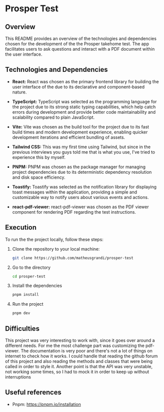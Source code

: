 # Prosper Test

## Overview

This README provides an overview of the technologies and dependencies chosen for the development of the the Prosper takehome test. The app facilitates users to ask questions and interact with a PDF document within the user interface.

## Technologies and Dependencies

- **React:** React was chosen as the primary frontend library for building the user interface of the due to its declarative and component-based nature.

- **TypeScript:** TypeScript was selected as the programming language for the project due to its strong static typing capabilities, which help catch errors during development and provide better code maintainability and scalability compared to plain JavaScript.

- **Vite:** Vite was chosen as the build tool for the project due to its fast build times and modern development experience, enabling quicker development iterations and efficient bundling of assets.

- **Tailwind CSS:** This was my first time using Tailwind, but since in the previous interviews you guys told me that is what you use, I've tried to experience this by myself.

- **PNPM:** PNPM was chosen as the package manager for managing project dependencies due to its deterministic dependency resolution and disk space efficiency.

- **Toastify:** Toastify was selected as the notification library for displaying toast messages within the application, providing a simple and customizable way to notify users about various events and actions.

- **react-pdf-viewer:** react-pdf-viewer was chosen as the PDF viewer component for rendering PDF regarding the test instructions.

## Execution

To run the the project locally, follow these steps:

1. Clone the repository to your local machine:

   ```bash
   git clone https://github.com/matheusgrandi/prosper-test

   ```

2. Go to the directory

   ```bash
   cd prosper-test

   ```

3. Install the dependencies

   ```bash
   pnpm install

   ```

4. Run the project
   ```bash
   pnpm dev
   ```

## Difficulties

This project was very interesting to work with, since it goes over around a different needs.
For me the most challenge part was customizing the pdf-viewer. The documentation is very poor and there's not a lot of things on internet to check how it works. I could handle that reading the github forum of this project and also reading the methods and classes that were being called in order to style it.
Another point is that the API was very unstable, not working some times, so I had to mock it in order to keep up without interruptions

## Useful references

- Pnpm: https://pnpm.io/installation
